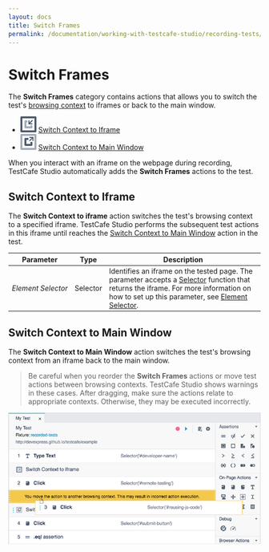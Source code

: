 ```yaml
---
layout: docs
title: Switch Frames
permalink: /documentation/working-with-testcafe-studio/recording-tests/test-actions/switch-frames.html
---
```

# Switch Frames

The **Switch Frames** category contains actions that allows you to switch the test's [browsing context](https://html.spec.whatwg.org/multipage/browsers.html#windows) to iframes or back to the main window.

* ![Action icon](../../../../images/actions/action-switch-to-iframe-icon.svg) [Switch Context to Iframe](#switch-context-to-iframe)
* ![Action icon](../../../../images/actions/action-switch-to-main-window-icon.svg) [Switch Context to Main Window](#switch-context-to-main-window)

When you interact with an iframe on the webpage during recording, TestCafe Studio automatically adds the **Switch Frames** actions to the test.

## Switch Context to Iframe

The **Switch Context to iframe** action switches the test's browsing context to a specified iframe. TestCafe Studio performs the subsequent test actions in this iframe until reaches the [Switch Context to Main Window](#switch-context-to-main-window) action in the test.

Parameter | Type  | Description
--------- | ----- | -------------
*Element&nbsp;Selector* | Selector | Identifies an iframe on the tested page. The parameter accepts a [Selector](https://devexpress.github.io/testcafe/documentation/test-api/selecting-page-elements/selectors/) function that returns the iframe. For more information on how to set up this parameter, see [Element Selector](on-page-actions/action-parameters.md#element-selector).

## Switch Context to Main Window

The **Switch Context to Main Window** action switches the test's browsing context from an iframe back to the main window.

> Be careful when you reorder the **Switch Frames** actions or move test actions between browsing contexts. TestCafe Studio shows warnings in these cases. After dragging, make sure the actions relate to appropriate contexts. Otherwise, they may be executed incorrectly.

![Action icon](../../../../images/working-with-testcafe-studio/reordering-switch-frames-actions.png)